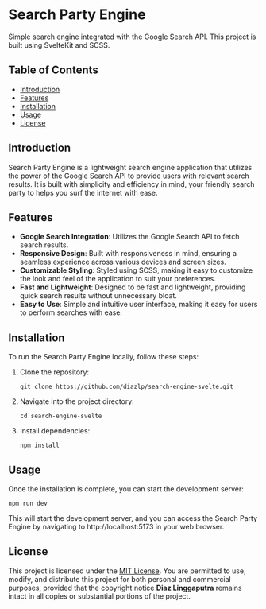 # Search Party Engine

Simple search engine integrated with the Google Search API. This project is built using SvelteKit and SCSS.

## Table of Contents

-   [Introduction](#introduction)
-   [Features](#features)
-   [Installation](#installation)
-   [Usage](#usage)
-   [License](#license)

## Introduction

Search Party Engine is a lightweight search engine application that utilizes the power of the Google Search API to provide users with relevant search results. It is built with simplicity and efficiency in mind, your friendly search party to helps you surf the internet with ease.

## Features

-   **Google Search Integration**: Utilizes the Google Search API to fetch search results.
-   **Responsive Design**: Built with responsiveness in mind, ensuring a seamless experience across various devices and screen sizes.
-   **Customizable Styling**: Styled using SCSS, making it easy to customize the look and feel of the application to suit your preferences.
-   **Fast and Lightweight**: Designed to be fast and lightweight, providing quick search results without unnecessary bloat.
-   **Easy to Use**: Simple and intuitive user interface, making it easy for users to perform searches with ease.

## Installation

To run the Search Party Engine locally, follow these steps:

1.  Clone the repository:
   
    `git clone https://github.com/diazlp/search-engine-svelte.git` 
    
2.  Navigate into the project directory:
    
    `cd search-engine-svelte` 
    
3.  Install dependencies:
    
    `npm install` 
    

## Usage

Once the installation is complete, you can start the development server:

`npm run dev` 

This will start the development server, and you can access the Search Party Engine by navigating to http://localhost:5173 in your web browser.

## License

This project is licensed under the [MIT License](https://github.com/diazlp/search-engine-svelte?tab=MIT-1-ov-file). You are permitted to use, modify, and distribute this project for both personal and commercial purposes, provided that the copyright notice **Diaz Linggaputra** remains intact in all copies or substantial portions of the project.
